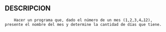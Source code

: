 ## DESCRIPCION

        Hacer un programa que, dado el número de un mes (1,2,3,4…12), presente el nombre del mes y determine la cantidad de días que tiene.
